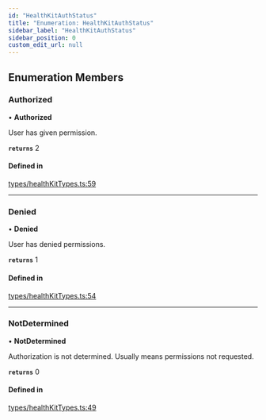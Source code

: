 ```yaml
---
id: "HealthKitAuthStatus"
title: "Enumeration: HealthKitAuthStatus"
sidebar_label: "HealthKitAuthStatus"
sidebar_position: 0
custom_edit_url: null
---
```


## Enumeration Members

### Authorized

• **Authorized**

User has given permission.

**`returns`** 2

#### Defined in

[types/healthKitTypes.ts:59](https://github.com/rn-fitness-tracker/rn-fitness-tracker/blob/a4a790c/src/types/healthKitTypes.ts#L59)

___

### Denied

• **Denied**

User has denied permissions.

**`returns`** 1

#### Defined in

[types/healthKitTypes.ts:54](https://github.com/rn-fitness-tracker/rn-fitness-tracker/blob/a4a790c/src/types/healthKitTypes.ts#L54)

___

### NotDetermined

• **NotDetermined**

Authorization is not determined. Usually means permissions not requested.

**`returns`** 0

#### Defined in

[types/healthKitTypes.ts:49](https://github.com/rn-fitness-tracker/rn-fitness-tracker/blob/a4a790c/src/types/healthKitTypes.ts#L49)
